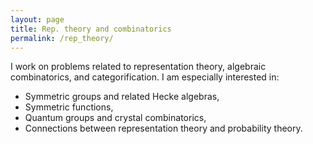 ```yaml
---
layout: page
title: Rep. theory and combinatorics
permalink: /rep_theory/
---
```


I work on problems related to representation theory, algebraic combinatorics, and categorification. I am especially interested in:

* Symmetric groups and related Hecke algebras,
* Symmetric functions,
* Quantum groups and crystal combinatorics,
* Connections between representation theory and probability theory.
